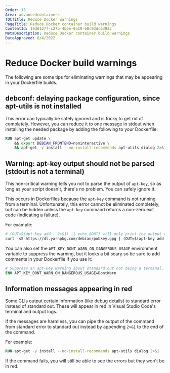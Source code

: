 ```yaml
---
Order: 15
Area: advancedcontainers
TOCTitle: Reduce Docker warnings
PageTitle: Reduce Docker container build warnings
ContentId: 19d0127f-c27b-4bee-9a19-68c93dc63922
MetaDescription: Reduce Docker container build warnings
DateApproved: 8/4/2022
---
```

# Reduce Docker build warnings

The following are some tips for eliminating warnings that may be appearing in your Dockerfile builds.

## debconf: delaying package configuration, since apt-utils is not installed

This error can typically be safely ignored and is tricky to get rid of completely. However, you can reduce it to one message in stdout when installing the needed package by adding the following to your Dockerfile:

```Dockerfile
RUN apt-get update \
    && export DEBIAN_FRONTEND=noninteractive \
    && apt-get -y install --no-install-recommends apt-utils dialog 2>&1
```

## Warning: apt-key output should not be parsed (stdout is not a terminal)

This non-critical warning tells you not to parse the output of `apt-key`, so as long as your script doesn't, there's no problem. You can safely ignore it.

This occurs in Dockerfiles because the `apt-key` command is not running from a terminal. Unfortunately, this error cannot be eliminated completely, but can be hidden unless the `apt-key` command returns a non-zero exit code (indicating a failure).

For example:

```Dockerfile
# (OUT=$(apt-key add - 2>&1) || echo $OUT) will only print the output with non-zero exit code is hit
curl -sS https://dl.yarnpkg.com/debian/pubkey.gpg | (OUT=$(apt-key add - 2>&1) || echo $OUT)
```

You can also set the `APT_KEY_DONT_WARN_ON_DANGEROUS_USAGE` environment variable to suppress the warning, but it looks a bit scary so be sure to add comments in your Dockerfile if you use it:

```Dockerfile
# Suppress an apt-key warning about standard out not being a terminal. Use in this script is safe.
ENV APT_KEY_DONT_WARN_ON_DANGEROUS_USAGE=DontWarn
```

## Information messages appearing in red

Some CLIs output certain information (like debug details) to standard error instead of standard out. These will appear in red in Visual Studio Code's terminal and output logs.

If the messages are harmless, you can pipe the output of the command from standard error to standard out instead by appending `2>&1` to the end of the command.

For example:

```Dockerfile
RUN apt-get -y install --no-install-recommends apt-utils dialog 2>&1
```

If the command fails, you will still be able to see the errors but they won't be in red.
